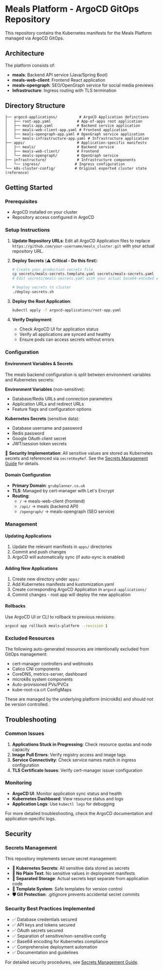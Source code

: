 # Meals Platform - ArgoCD GitOps Repository

This repository contains the Kubernetes manifests for the Meals Platform managed via ArgoCD GitOps.

## Architecture

The platform consists of:
- **meals**: Backend API service (Java/Spring Boot)
- **meals-web-client**: Frontend React application  
- **meals-opengraph**: SEO/OpenGraph service for social media previews
- **Infrastructure**: Ingress routing with TLS termination

## Directory Structure

```
├── argocd-applications/          # ArgoCD Application definitions
│   ├── root-app.yaml            # App-of-apps root application
│   ├── meals-app.yaml           # Backend service application
│   ├── meals-web-client-app.yaml # Frontend application
│   ├── meals-opengraph-app.yaml # OpenGraph service application
│   └── meals-infrastructure-app.yaml # Infrastructure application
├── apps/                        # Application-specific manifests
│   ├── meals/                   # Backend service
│   ├── meals-web-client/        # Frontend 
│   └── meals-opengraph/         # OpenGraph service
├── infrastructure/              # Infrastructure components
│   └── ingress/                # Ingress configuration
└── k8s-cluster-config/         # Original exported cluster state (reference)
```

## Getting Started

### Prerequisites
- ArgoCD installed on your cluster
- Repository access configured in ArgoCD

### Setup Instructions

1. **Update Repository URLs**: 
   Edit all ArgoCD Application files to replace `https://github.com/your-username/meals_cluster.git` with your actual repository URL.

2. **Deploy Secrets** (⚠️ **Critical - Do this first**):
   ```bash
   # Create your production secrets file
   cp secrets/meals-secrets.template.yaml secrets/meals-secrets.yaml
   # Edit secrets/meals-secrets.yaml with your actual base64-encoded values
   
   # Deploy secrets to cluster
   ./deploy-secrets.sh
   ```

3. **Deploy the Root Application**:
   ```bash
   kubectl apply -f argocd-applications/root-app.yaml
   ```

4. **Verify Deployment**:
   - Check ArgoCD UI for application status
   - Verify all applications are synced and healthy
   - Ensure pods can access secrets without errors

### Configuration

#### Environment Variables & Secrets
The meals backend configuration is split between environment variables and Kubernetes secrets:

**Environment Variables** (non-sensitive):
- Database/Redis URLs and connection parameters
- Application URLs and redirect URLs
- Feature flags and configuration options

**Kubernetes Secrets** (sensitive data):
- Database username and password
- Redis password
- Google OAuth client secret
- JWT/session token secrets

🔐 **Security Implementation**: All sensitive values are stored as Kubernetes secrets and referenced via `secretKeyRef`. See the [Secrets Management Guide](secrets/README.md) for details.

#### Domain Configuration
- **Primary Domain**: `grubplanner.co.uk`
- **TLS**: Managed by cert-manager with Let's Encrypt
- **Routing**: 
  - `/` → meals-web-client (frontend)
  - `/api/` → meals (backend API)
  - `/opengraph/` → meals-opengraph (SEO service)

### Management

#### Updating Applications
1. Update the relevant manifests in `apps/` directories
2. Commit and push changes
3. ArgoCD will automatically sync (if auto-sync is enabled)

#### Adding New Applications
1. Create new directory under `apps/`
2. Add Kubernetes manifests and kustomization.yaml
3. Create corresponding ArgoCD Application in `argocd-applications/`
4. Commit changes - root app will deploy the new application

#### Rollbacks
Use ArgoCD UI or CLI to rollback to previous revisions:
```bash
argocd app rollback meals-platform --revision 1
```

### Excluded Resources

The following auto-generated resources are intentionally excluded from GitOps management:
- cert-manager controllers and webhooks
- Calico CNI components  
- CoreDNS, metrics-server, dashboard
- microk8s system components
- Auto-provisioned PVs/PVCs
- kube-root-ca.crt ConfigMaps

These are managed by the underlying platform (microk8s) and should not be version controlled.

## Troubleshooting

### Common Issues

1. **Applications Stuck in Progressing**: Check resource quotas and node capacity
2. **Image Pull Errors**: Verify registry access and image tags
3. **Service Connectivity**: Check service names match in ingress configuration
4. **TLS Certificate Issues**: Verify cert-manager issuer configuration

### Monitoring

- **ArgoCD UI**: Monitor application sync status and health
- **Kubernetes Dashboard**: View resource status and logs
- **Application Logs**: Use `kubectl logs` for debugging

For more detailed troubleshooting, check the ArgoCD documentation and application-specific logs.

## Security

### Secrets Management
This repository implements secure secret management:

- **🔐 Kubernetes Secrets**: All sensitive data stored as secrets
- **🚫 No Plain Text**: No sensitive values in deployment manifests
- **📁 Separated Storage**: Actual secrets kept separate from application code
- **🔄 Template System**: Safe templates for version control
- **🛡️ Git Protection**: .gitignore prevents accidental secret commits

### Security Best Practices Implemented
- ✅ Database credentials secured
- ✅ API keys and tokens secured  
- ✅ OAuth secrets secured
- ✅ Separation of sensitive/non-sensitive config
- ✅ Base64 encoding for Kubernetes compliance
- ✅ Comprehensive deployment automation
- ✅ Documentation and guidelines

For detailed security procedures, see [Secrets Management Guide](secrets/README.md).
